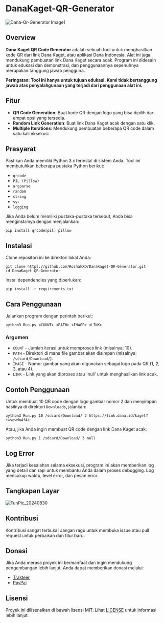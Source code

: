 # DanaKaget-QR-Generator
![Dana-Qr-Generator Image1](https://github.com/user-attachments/assets/f93b79af-6e0d-4d5b-a8da-4e8def35446d)

## Overview
**Dana Kaget QR Code Generator** adalah sebuah tool untuk menghasilkan kode QR dari link Dana Kaget, atau aplikasi Dana Indonesia. Alat ini juga mendukung pembuatan link Dana Kaget secara acak. Program ini didesain untuk edukasi dan demonstrasi, dan penggunaannya sepenuhnya merupakan tanggung jawab pengguna.

**Peringatan: Tool ini hanya untuk tujuan edukasi. Kami tidak bertanggung jawab atas penyalahgunaan yang terjadi dari penggunaan alat ini.**

## Fitur
- **QR Code Generation**: Buat kode QR dengan logo yang bisa dipilih dari empat opsi yang tersedia.
- **Random Link Generation**: Buat link Dana Kaget acak dengan satu klik.
- **Multiple Iterations**: Mendukung pembuatan beberapa QR code dalam satu kali eksekusi.

## Prasyarat
Pastikan Anda memiliki Python 3.x terinstal di sistem Anda. Tool ini membutuhkan beberapa pustaka Python berikut:

- `qrcode`
- `PIL (Pillow)`
- `argparse`
- `random`
- `string`
- `sys`
- `logging`

Jika Anda belum memiliki pustaka-pustaka tersebut, Anda bisa menginstalnya dengan menjalankan:
```
pip install qrcode[pil] pillow
```

## Instalasi
Clone repositori ini ke direktori lokal Anda:

```
git clone https://github.com/RozhakXD/DanaKaget-QR-Generator.git
cd DanaKaget-QR-Generator
```

Instal dependencies yang diperlukan:
```
pip install -r requirements.txt
```

## Cara Penggunaan
Jalankan program dengan perintah berikut:
```
python3 Run.py <COUNT> <PATH> <IMAGE> <LINK>
```

### Argumen
- `COUNT` - Jumlah iterasi untuk memproses link (misalnya: 10).
- `PATH` - Direktori di mana file gambar akan disimpan (misalnya: `/sdcard/Download/`).
- `IMAGE` - Nomor gambar yang akan digunakan sebagai logo pada QR (1, 2, 3, atau 4).
- `LINK` - Link yang akan diproses atau 'null' untuk menghasilkan link acak.

## Contoh Penggunaan
Untuk membuat 10 QR code dengan logo gambar nomor 2 dan menyimpan hasilnya di direktori `Downloads`, jalankan:

```
python3 Run.py 10 /sdcard/Download/ 2 https://link.dana.id/kaget?c=sqwdu4f4k
```

Atau, jika Anda ingin membuat QR code dengan link Dana Kaget acak:
```
python3 Run.py 1 /sdcard/Download/ 3 null
```

## Log Error
Jika terjadi kesalahan selama eksekusi, program ini akan memberikan log yang detail dan rapi untuk membantu Anda dalam proses debugging. Log mencakup waktu, level error, dan pesan error.

## Tangkapan Layar
![FunPic_20240830](https://github.com/user-attachments/assets/b701ffb5-a0c4-41f2-9693-d11394e3bf0f)

## Kontribusi
Kontribusi sangat terbuka! Jangan ragu untuk membuka issue atau pull request untuk perbaikan dan fitur baru.

## Donasi
Jika Anda merasa proyek ini bermanfaat dan ingin mendukung pengembangan lebih lanjut, Anda dapat memberikan donasi melalui:

- [Trakteer](https://trakteer.id/rozhak_official/tip)
- [PayPal](https://paypal.me/rozhak9)

## Lisensi
Proyek ini dilisensikan di bawah lisensi MIT. Lihat [LICENSE](https://github.com/RozhakXD/DanaKaget-QR-Generator?tab=GPL-3.0-1-ov-file) untuk informasi lebih lanjut.
